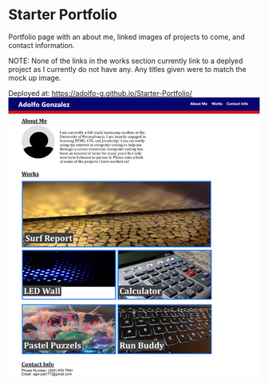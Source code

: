 # Starter Portfolio
Portfolio page with an about me, linked images of projects to come, and contact information.

NOTE: None of the links in the works section currently link to a deplyed project as I currently do not have any. Any titles given were to match the mock up image.

Deployed at: https://adolfo-g.github.io/Starter-Portfolio/
![](portfolio-page-preview.jpeg)

